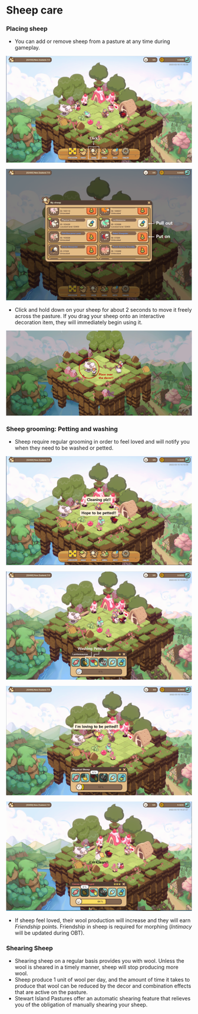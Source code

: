 # Sheep care

### Placing sheep

* You can add or remove sheep from a pasture at any time during gameplay.

![](../../../.gitbook/assets/5.png)

![](../../../.gitbook/assets/6.png)

* Click and hold down on your sheep for about 2 seconds to move it freely across the pasture. If you drag your sheep onto an interactive decoration item, they will immediately begin using it.

![](<../../../.gitbook/assets/sheep placing.png>)

### Sheep grooming: Petting and washing

* Sheep require regular grooming in order to feel loved and will notify you when they need to be washed or petted.

![\<Each sheep will notify you individually>](../../../.gitbook/assets/16.png)

![\<Sheep raising their hands for attention>](../../../.gitbook/assets/17.png)

![\<Sheep enjoying affection>](../../../.gitbook/assets/18.png)

![\<Sheep love being clean>](../../../.gitbook/assets/19.png)

* If sheep feel loved, their wool production will increase and they will earn _Friendship_ points. Friendship in sheep is required for morphing (_Intimacy_ will be updated during OBT).

### Shearing Sheep

* Shearing sheep on a regular basis provides you with wool. Unless the wool is sheared in a timely manner, sheep will stop producing more wool.
* Sheep produce 1 unit of wool per day, and the amount of time it takes to produce that wool can be reduced by the decor and combination effects that are active on the pasture.
* Stewart Island Pastures offer an automatic shearing feature that relieves you of the obligation of manually shearing your sheep.
